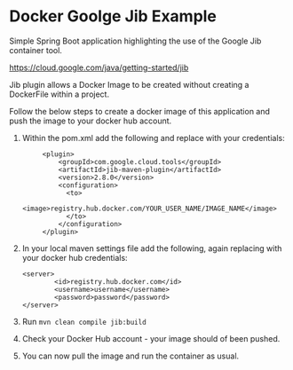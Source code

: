 # Docker Goolge Jib Example
Simple Spring Boot application highlighting the use of the Google Jib container tool.

https://cloud.google.com/java/getting-started/jib

Jib plugin allows a Docker Image to be created without creating a DockerFile within a project.

Follow the below steps to create a docker image of this application and push the image to your docker hub account.

1. Within the pom.xml add the following and replace with your credentials:


			<plugin>
				<groupId>com.google.cloud.tools</groupId>
				<artifactId>jib-maven-plugin</artifactId>
				<version>2.8.0</version>
				<configuration>
				  <to>
				    <image>registry.hub.docker.com/YOUR_USER_NAME/IMAGE_NAME</image>
				  </to>
				</configuration>
			</plugin>
      
2. In your local maven settings file add the following, again replacing with your docker hub credentials:
      ```
      <server>
		      <id>registry.hub.docker.com</id>
		      <username>username</username>
		      <password>password</password>
	  </server>
      ```
      

3. Run  ```mvn clean compile jib:build ```

4. Check your Docker Hub account - your image should of been pushed.

5. You can now pull the image and run the container as usual.

